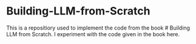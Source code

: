 # Building-LLM-from-Scratch

This is a repositiory used to implement the code from the book # Building LLM from Scratch. I experiment with the code given in the book here.
